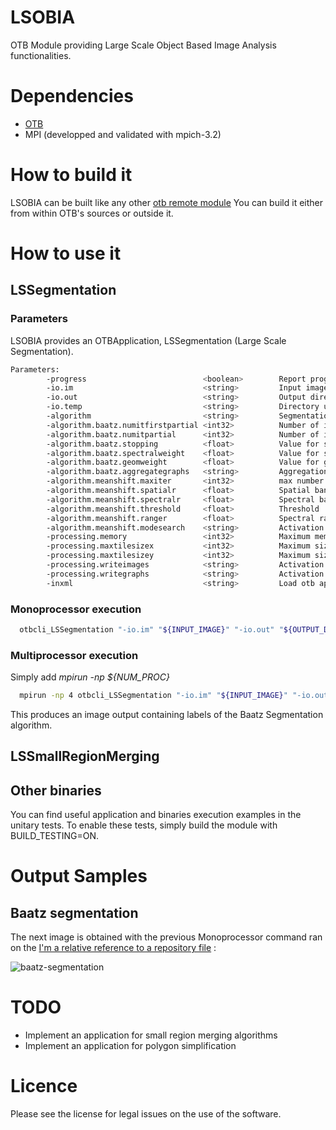 LSOBIA
======

OTB Module providing Large Scale Object Based Image Analysis functionalities.

# Dependencies
* [OTB](https://www.orfeo-toolbox.org/)
* MPI (developped and validated with mpich-3.2)

# How to build it
LSOBIA can be built like any other [otb remote module](https://wiki.orfeo-toolbox.org/index.php/How_to_write_a_remote_module)
You can build it either from within OTB's sources or outside it.


# How to use it

## LSSegmentation

### Parameters
LSOBIA provides an OTBApplication, LSSegmentation (Large Scale Segmentation).

```bash
Parameters: 
        -progress                          <boolean>        Report progress 
        -io.im                             <string>         Input image path  (mandatory)
        -io.out                            <string>         Output directory  (mandatory)
        -io.temp                           <string>         Directory used for temporary data  (mandatory)
        -algorithm                         <string>         Segmentation algorithm name [baatz/meanshift] (mandatory, default value is baatz)
        -algorithm.baatz.numitfirstpartial <int32>          Number of iterations for first partial segmentation  (optional, on by default, default value is 1)
        -algorithm.baatz.numitpartial      <int32>          Number of iterations for partial segmentation  (optional, on by default, default value is 1)
        -algorithm.baatz.stopping          <float>          Value for stopping criterion  (optional, on by default, default value is 40)
        -algorithm.baatz.spectralweight    <float>          Value for spectral weight  (optional, on by default, default value is 0.05)
        -algorithm.baatz.geomweight        <float>          Value for geometric (shape) weight  (optional, on by default, default value is 0.95)
        -algorithm.baatz.aggregategraphs   <string>         Aggregation of graph traces [on/off] (optional, off by default, default value is on)
        -algorithm.meanshift.maxiter       <int32>          max number of iterations  (mandatory)
        -algorithm.meanshift.spatialr      <float>          Spatial bandwidth  (optional, off by default)
        -algorithm.meanshift.spectralr     <float>          Spectral bandwidth  (optional, off by default)
        -algorithm.meanshift.threshold     <float>          Threshold  (optional, off by default)
        -algorithm.meanshift.ranger        <float>          Spectral range ramp  (optional, off by default)
        -algorithm.meanshift.modesearch    <string>         Activation of search mode [on/off] (optional, off by default, default value is on)
        -processing.memory                 <int32>          Maximum memory to be used on the main node  (mandatory)
        -processing.maxtilesizex           <int32>          Maximum size of tiles along x axis  (mandatory)
        -processing.maxtilesizey           <int32>          Maximum size of tiles along x axis  (mandatory)
        -processing.writeimages            <string>         Activation of image traces [on/off] (mandatory, default value is on)
        -processing.writegraphs            <string>         Activation of graph traces [on/off] (mandatory, default value is on)
        -inxml                             <string>         Load otb application from xml file  (optional, off by default)
```

### Monoprocessor execution

```bash
  otbcli_LSSegmentation "-io.im" "${INPUT_IMAGE}" "-io.out" "${OUTPUT_DIRECTORY}" "-io.temp" "${TEMP}" "-algorithm" "baatz" "-algorithm.baatz.numitfirstpartial" "5" "-algorithm.baatz.numitpartial" "5" "-algorithm.baatz.stopping" "40" "-algorithm.baatz.spectralweight" "0.5" "-algorithm.baatz.geomweight" "0.5" "-algorithm.baatz.aggregategraphs" "on" "-processing.writeimages" "on" "-processing.writegraphs" "on" "-processing.memory" "2000" "-processing.maxtilesizex" "1000" "-processing.maxtilesizey" "1000"
```

### Multiprocessor execution

Simply add *mpirun -np ${NUM_PROC}* 

```bash
  mpirun -np 4 otbcli_LSSegmentation "-io.im" "${INPUT_IMAGE}" "-io.out" "${OUTPUT_DIRECTORY}" "-io.temp" "${TEMP}" "-algorithm" "baatz" "-algorithm.baatz.numitfirstpartial" "5" "-algorithm.baatz.numitpartial" "5" "-algorithm.baatz.stopping" "40" "-algorithm.baatz.spectralweight" "0.5" "-algorithm.baatz.geomweight" "0.5" "-algorithm.baatz.aggregategraphs" "on" "-processing.writeimages" "on" "-processing.writegraphs" "on" "-processing.memory" "2000" "-processing.maxtilesizex" "1000" "-processing.maxtilesizey" "1000"
```

This produces an image output containing labels of the Baatz Segmentation algorithm.

## LSSmallRegionMerging

## Other binaries
You can find useful application and binaries execution examples in the unitary tests. To enable these tests, simply build the module with BUILD_TESTING=ON.


# Output Samples

## Baatz segmentation

The next image is obtained with the previous Monoprocessor command ran on the [I'm a relative reference to a repository file](../blob/master/data/pleiades_1000_1000.tif) : 

![baatz-segmentation](https://cloud.githubusercontent.com/assets/26165185/24074026/b7a80e6e-0c01-11e7-8d09-a98da0f14157.jpg)


# TODO
* Implement an application for small region merging algorithms
* Implement an application for polygon simplification


# Licence
Please see the license for legal issues on the use of the software.
